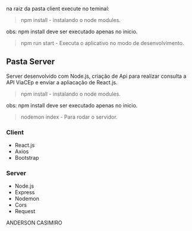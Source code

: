 
na raiz da pasta client execute no teminal:

> npm install - instalando o node modules.

obs: npm install deve ser executado apenas no inicio.

 > npm run start - Executa o aplicativo no modo de desenvolvimento.
 


 ## Pasta Server
 
Server desenvolvido com Node.js, criação de Api para realizar consulta a API ViaCEp e enviar a apliacação de React.js.

> npm install - instalando o node modules.

obs: npm install deve ser executado apenas no inicio.

 > nodemon index - Para rodar o servidor.


### Client
* React.js
* Axios
* Bootstrap
### Server
* Node.js
* Express
* Nodemon
* Cors
* Request

ANDERSON CASIMIRO





